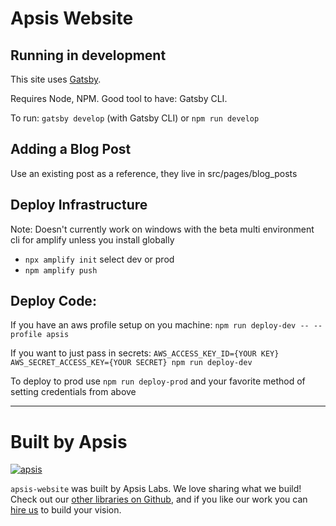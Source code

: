 # Apsis Website
## Running in development
This site uses [Gatsby](https://www.gatsbyjs.org/).

Requires Node, NPM.
Good tool to have: Gatsby CLI.

To run: `gatsby develop` (with Gatsby CLI) or `npm run develop`

## Adding a Blog Post
Use an existing post as a reference, they live in src/pages/blog_posts

## Deploy Infrastructure

Note: Doesn't currently work on windows with the beta multi environment cli for amplify unless you install globally

* `npx amplify init` select dev or prod
* `npm amplify push`

## Deploy Code:

If you have an aws profile setup on you machine:
`npm run deploy-dev -- --profile apsis`

If you want to just pass in secrets:
`AWS_ACCESS_KEY_ID={YOUR KEY} AWS_SECRET_ACCESS_KEY={YOUR SECRET} npm run deploy-dev`

To deploy to prod use `npm run deploy-prod` and your favorite method of setting credentials from above

---

# Built by Apsis

[![apsis](https://s3-us-west-2.amazonaws.com/apsiscdn/apsis.png)](https://www.apsis.io)

`apsis-website` was built by Apsis Labs. We love sharing what we build! Check out our [other libraries on Github](https://github.com/apsislabs), and if you like our work you can [hire us](https://www.apsis.io/work-with-us/) to build your vision.
